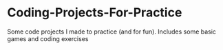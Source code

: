 # Coding-Projects-For-Practice
Some code projects I made to practice (and for fun).
Includes some basic games and coding exercises
